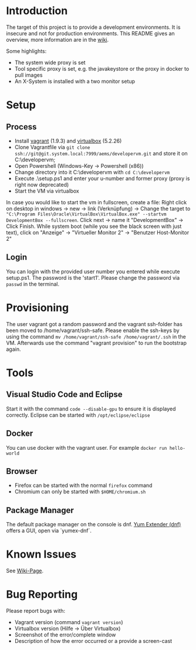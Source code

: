 # Introduction
The target of this project is to provide a development environments. It is insecure and not for production environments.
This README gives an overview, more information are in the [wiki](http://wiki.system.local/display/OTA/DeveloperVM).

Some highlights:
* The system wide proxy is set
* Tool specific proxy is set, e.g. the javakeystore or the proxy in docker to pull images
* An X-System is installed with a two monitor setup

# Setup
## Process
* Install [vagrant](https://www.vagrantup.com/downloads.html) (1.9.3) and [virtualbox](https://www.virtualbox.org/wiki/Downloads) (5.2.26)
* Clone Vagrantfile via `git clone ssh://git@git.system.local:7999/aems/developervm.git` and store it on C:\developervm;
* Open Powershell (Windows-Key -> Powershell (x86))
* Change directory into it C:\developervm with `cd C:\developervm`
* Execute .\setup.ps1 and enter your u-number and former proxy (proxy is right now deprecated)
* Start the VM via virtualbox

In case you would like to start the vm in fullscreen, create a file:
Right click on desktop in windows -> new -> link (Verknüpfung) -> Change the target to `"C:\Program Files\Oracle\VirtualBox\VirtualBox.exe" --startvm DevelopmentBox --fullscreen`. Click next -> name it "DevelopmentBox" -> Click Finish. While system boot (while you see the black screen with just text), click on "Anzeige" -> "Virtueller Monitor 2" -> "Benutzer Host-Monitor 2"

## Login
You can login with the provided user number you entered while execute setup.ps1. The password is the 'start1'. Please change the password via `passwd` in the terminal.

# Provisioning
The user vagrant got a random password and the vagrant ssh-folder has been moved to /home/vagrant/ssh-safe. Please enable the ssh-keys by using the command `mv /home/vagrant/ssh-safe /home/vagrant/.ssh` in the VM.
Afterwards use the command "vagrant provision" to run the bootstrap again.

# Tools
## Visual Studio Code and Eclipse
Start it with the command `code --disable-gpu` to ensure it is displayed correctly. Eclipse can be started with `/opt/eclipse/eclipse`

## Docker
You can use docker with the vagrant user.
For example `docker run hello-world`

## Browser
* Firefox can be started with the normal `firefox` command
* Chromium can only be started with `$HOME/chromium.sh`

## Package Manager
The default package manager on the console is dnf. [Yum Extender (dnf)](http://www.yumex.dk/) offers a GUI, open via ´yumex-dnf´.

# Known Issues
See [Wiki-Page](http://wiki.system.local/display/OTA/DeveloperVM).

# Bug Reporting
Please report bugs with:
* Vagrant version (command `vagrant version`)
* Virtualbox version (Hilfe -> Über Virtualbox)
* Screenshot of the error/complete window
* Description of how the error occurred or a provide a screen-cast
